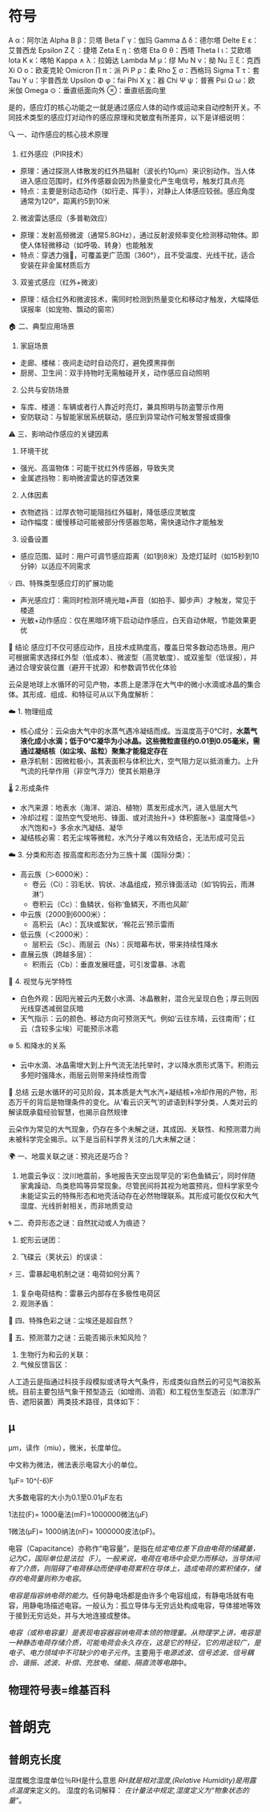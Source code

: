# 符号

Α α：阿尔法 Alpha
Β β：贝塔 Beta
Γ γ：伽玛 Gamma
Δ δ：德尔塔 Delte
Ε ε：艾普西龙 Epsilon
Ζ ζ ：捷塔 Zeta
Ε η：依塔 Eta
Θ θ：西塔 Theta
Ι ι：艾欧塔 Iota
Κ κ：喀帕 Kappa
∧ λ：拉姆达 Lambda
Μ μ：缪 Mu
Ν ν：拗 Nu
Ξ ξ：克西 Xi
Ο ο：欧麦克轮 Omicron
∏ π：派 Pi
Ρ ρ：柔 Rho
∑ σ：西格玛 Sigma
Τ τ：套 Tau
Υ υ：宇普西龙 Upsilon
Φ φ：fai Phi
Χ χ：器 Chi
Ψ ψ：普赛 Psi
Ω ω：欧米伽 Omega
⊙：垂直纸面向外
⊗：垂直纸面向里



是的，感应灯的核心功能之一就是通过感应人体的动作或运动来自动控制开关。不同技术类型的感应灯对动作的感应原理和灵敏度有所差异，以下是详细说明：

🔍 一、动作感应的核心技术原理
1. 红外感应（PIR技术）
  - 原理：通过探测人体散发的红外热辐射（波长约10μm）来识别动作。当人体进入感应范围时，红外传感器会因为热量变化产生电信号，触发灯具点亮
  - 特点：主要是别动态动作（如行走、挥手），对静止人体感应较弱。感应角度通常为120°，距离约5到10米
2. 微波雷达感应（多普勒效应）
  - 原理：发射高频微波（通常5.8GHz），通过反射波频率变化检测移动物体。即使人体轻微移动（如呼吸、转身）也能触发
  - 特点：穿透力强💪，可覆盖更广范围（360°），且不受温度、光线干扰，适合安装在非金属材质后方
3. 双鉴式感应（红外+微波）
  - 原理：结合红外和微波技术，需同时检测到热量变化和移动才触发，大幅降低误报率（如宠物、飘动的窗帘）

🏠 二、典型应用场景
1. 家庭场景
  - 走廊、楼梯：夜间走动时自动亮灯，避免摸黑摔倒
  - 厨房、卫生间：双手持物时无需触碰开关，动作感应自动照明
2. 公共与安防场景
  - 车库、楼道：车辆或者行人靠近时亮灯，兼具照明与防盗警示作用
  - 安防联动：与智能家居系统联动，感应到异常动作可触发警报或摄像

⚠️ 三、影响动作感应的关键因素
1. 环境干扰
  - 强光、高温物体：可能干扰红外传感器，导致失灵
  - 金属遮挡物：影响微波雷达的穿透效果
2. 人体因素
  - 衣物遮挡：过厚衣物可能阻挡红外辐射，降低感应灵敏度
  - 动作幅度：缓慢移动可能被部分传感器忽略，需快速动作才能触发
3. 设备设置
  - 感应范围、延时：用户可调节感应距离（如1到8米）及熄灯延时（如15秒到10分钟）以适应不同需求

💡 四、特殊类型感应灯的扩展功能
- 声光感应灯：需同时检测环境光暗+声音（如拍手、脚步声）才触发，常见于楼道
- 光敏+动作感应：仅在黑暗环境下启动动作感应，白天自动休眠，节能效果更优

💎 结论
感应灯不仅可感应动作，且技术成熟度高，覆盖日常多数动态场景。用户可根据需求选择红外型（低成本）、微波型（高灵敏度）、或双鉴型（低误报），并通过合理安装位置（避开干扰源）和参数调节优化体验



云朵是地球上水循环的可见产物，本质上是漂浮在大气中的微小水滴或冰晶的集合体。其形成、组成、和特征可从以下角度解析：

☁️ ​​1. 物理组成​​
- 核心成分：云朵由大气中的水蒸气遇冷凝结而成。当温度高于0℃时，**水蒸气液化成小水滴；低于0℃凝华为小冰晶。这些微粒直径约0.01到0.05毫米，需通过凝结核（如尘埃、盐粒）聚集才能稳定存在**
- 悬浮机制：因微粒极小，其表面积与体积比大，空气阻力足以抵消重力。上升气流的托举作用（非空气浮力）使其长期悬浮

🌡️ ​​2.形成条件
- 水汽来源：地表水（海洋、湖泊、植物）蒸发形成水汽，进入低层大气
- 冷却过程：湿热空气受地形、锋面、或对流抬升=》体积膨胀=》温度降低=》水汽饱和=》多余水汽凝结、凝华
- 凝结核必需：若无尘埃等微粒，水汽分子难以有效结合，无法形成可见云

☁️ ​​3. 分类和形态
按高度和形态分为三族十属（国际分类）：
- 高云族（＞6000米）：
  - 卷云（Ci）：羽毛状、钩状、冰晶组成，预示锋面活动（如‘钩钩云，雨淋淋’）
  - 卷积云（Cc）：鱼鳞状，俗称‘鱼鳞天，不雨也风颠’
- 中云族（2000到6000米）：
  - 高积云（Ac）：瓦块或絮状，‘棉花云’预示雷雨
- 低云族（＜2000米）：
  - 层积云（Sc）、雨层云（Ns）：灰暗幕布状，带来持续性降水
- 直展云族（跨越多层）：
  - 积雨云（Cb）：垂直发展旺盛，可引发雷暴、冰雹

🌈 ​​4. 视觉与光学特性
- 白色外观：因阳光被云内无数小水滴、冰晶散射，混合光呈现白色；厚云则因光线穿透减弱显灰暗
- 天气指示：云的颜色、移动方向可预测天气。例如‘云往东晴，云往南雨’；红云（含较多尘埃）可能预示冰雹

❄️ ​​5. 和降水的关系
- 云中水滴、冰晶需增大到上升气流无法托举时，才以降水质形式落下。积雨云多短时强降水，雨层云则带来持续性雨雪

💎 总结
云是水循环的可见阶段，其本质是大气水汽+凝结核+冷却作用的产物，形态万千的背后是物理条件的变化。从‘看云识天气’的谚语到科学分类，人类对云的解读既承载经验智慧，也揭示自然规律




云朵作为常见的大气现象，仍存在多个未解之谜，其成因、关联性、和预测潜力尚未被科学完全揭示。以下是当前科学界关注的几大未解之谜：

🌍 ​​一、地震关联之谜：预兆还是巧合？
1. 地震云争议：汶川地震前，多地报告天空出现罕见的‘彩色鱼鳞云’，同时伴随家禽躁动、鸟类悲鸣等异常现象。尽管民间将其视为地震预兆，但科学家至今未能证实云的特殊形态和地壳活动存在必然物理联系。其形成可能仅仅和大气湿度、光线折射相关，而非地质变动

🌀 ​​二、奇异形态之谜：自然扰动或人为痕迹？
1. 蛇形云谜团：

2. 飞碟云（荚状云）的误读：

⚡ ​​三、雷暴起电机制之谜：电荷如何分离？
1. 复杂电荷结构：雷暴云内部存在多极性电荷区
2. 观测矛盾：

🌈 ​​四、特殊色彩之谜：尘埃还是超自然？


🔮 ​​五、预测潜力之谜：云能否揭示未知风险？
1. 生物行为和云的关联：
2. 气候反馈盲区：





人工造云是指通过科技手段模拟或诱导大气条件，形成类似自然云的可见气溶胶系统。目前主要包括气象干预型造云（如增雨、消雹）和工程仿生型造云（如漂浮广告、遮阳装置）两类技术路径，具体如下：
## μ

μm，读作（miu），微米，长度单位。

中文称为微法，微法表示电容大小的单位。

1μF= 10^(-6)F

大多数电容的大小为0.1至0.01μF左右

1法拉(F)= 1000毫法(mF)=1000000微法(μF)

1微法(μF)= 1000纳法(nF)= 1000000皮法(pF)。

电容（Capacitance）亦称作“电容量”，是指在*给定电位差下自由电荷的储藏量，记为C，国际单位是法拉（F）*。*一般来说，电荷在电场中会受力而移动，当导体间有了介质，则阻碍了电荷移动而使得电荷累积在导体上，造成电荷的累积储存，储存的电荷量则称为电容*。

*电容是指容纳电荷的能力*。任何静电场都是由许多个电容组成，有静电场就有电容，用静电场描述电容。一般认为：孤立导体与无穷远处构成电容，导体接地等效于接到无穷远处，并与大地连接成整体。

*电容（或称电容量）是表现电容器容纳电荷本领的物理量。从物理学上讲，电容是一种静态电荷存储介质，可能电荷会永久存在，这是它的特征，它的用途较广，是电子、电力领域中不可缺少的电子元件*。主要用于*电源滤波、信号滤波、信号耦合、谐振、滤波、补偿、充放电、储能、隔直流等电路*中。

## 物理符号表=维基百科

# 普朗克

## 普朗克长度

湿度概念湿度单位％RH是什么意思 *RH就是相对湿度,(Relative Humidity)是用露点温度*来定义的。 湿度的名词解释： *在计量法中规定,湿度定义为“物象状态的量”*。
